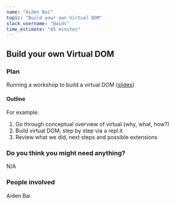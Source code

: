 ```yaml
---
name: "Aiden Bai"
topic: "Build your own Virtual DOM"
slack_username: "@aids"
time_estimate: "45 minutes"
---
```


## Build your own Virtual DOM

### Plan

Running a workshop to build a virtual DOM ([slides](https://docs.google.com/presentation/d/1sDGpFU6nyBbDJjTfHsjq77pcCX6s72xXwlGe6QIG14A/edit?usp=sharing))

#### Outline

For example:

1. Go through conceptual overview of virtual (why, what, how?)
2. Build virtual DOM, step by step via a repl.it
3. Review what we did, next steps and possible extensions

### Do you think you might need anything?

N/A

### People involved

Aiden Bai
